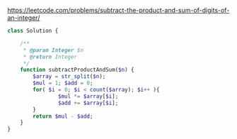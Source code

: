 https://leetcode.com/problems/subtract-the-product-and-sum-of-digits-of-an-integer/

```php
class Solution {

    /**
     * @param Integer $n
     * @return Integer
     */
    function subtractProductAndSum($n) {
        $array = str_split($n);
        $mul = 1; $add = 0;
        for( $i = 0; $i < count($array); $i++ ){
                $mul *= $array[$i];
                $add += $array[$i];
        }
        return $mul - $add;       
    }
}
```